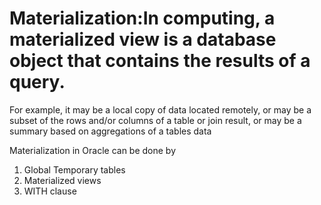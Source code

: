 # Materialization:In computing, a materialized view is a database object that contains the results of a query. 
For example, it may be a local copy of data located remotely, or may be a subset of the rows and/or columns of a table or join result, 
or may be a summary based on aggregations of a tables data

Materialization in Oracle can be done by 
1. Global Temporary tables
2. Materialized views
3. WITH clause
